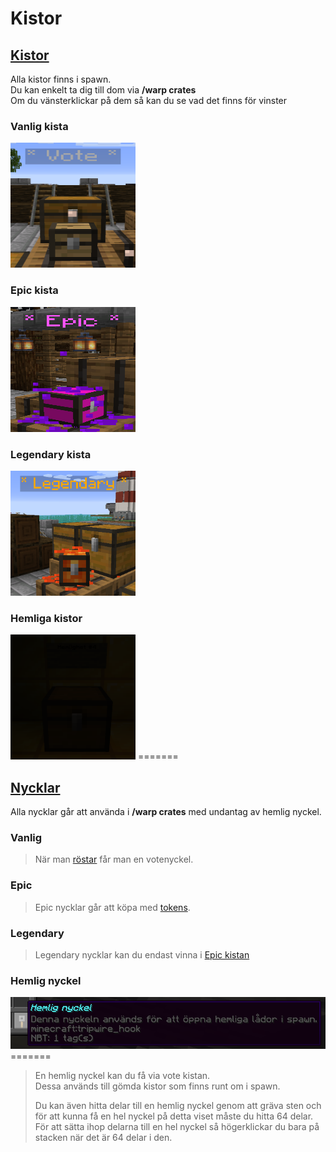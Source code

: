 # Kistor

## <ins>Kistor</ins>
Alla kistor finns i spawn.  
Du kan enkelt ta dig till dom via **/warp crates**  
Om du vänsterklickar på dem så kan du se vad det finns för vinster  

### Vanlig kista  
<img src="../bilder/votecrate.png" width="200" height="200">  
  
### Epic kista  
<img src="../bilder/epiccrate.png" width="200" height="200">  
  
### Legendary kista  
<img src="../bilder/legendarycrate.png" width="200" height="200">  
  
### Hemliga kistor  
<img src="../bilder/hemlig_kista.png" width="200" height="200">  
=======
  
## <ins>Nycklar</ins>  
Alla nycklar går att använda i **/warp crates** med undantag av hemlig nyckel.  
  
### Vanlig  
>När man [röstar](/?id=rösta) får man en votenyckel.  
  
### Epic  
>Epic nycklar går att köpa med [tokens](tokens).  
  
### Legendary  
>Legendary nycklar kan du endast vinna i [Epic kistan](epic-crate)  
  
### Hemlig nyckel  
  
<img src="../bilder/hemlig_nyckel.png">  
=======  
  
>En hemlig nyckel kan du få via vote kistan.  
>Dessa används till gömda kistor som finns runt om i spawn.  
>  
>Du kan även hitta delar till en hemlig nyckel genom att gräva sten och för att kunna få en hel nyckel på detta viset måste du hitta 64 delar.  
>För att sätta ihop delarna till en hel nyckel så högerklickar du bara på stacken när det är 64 delar i den.  